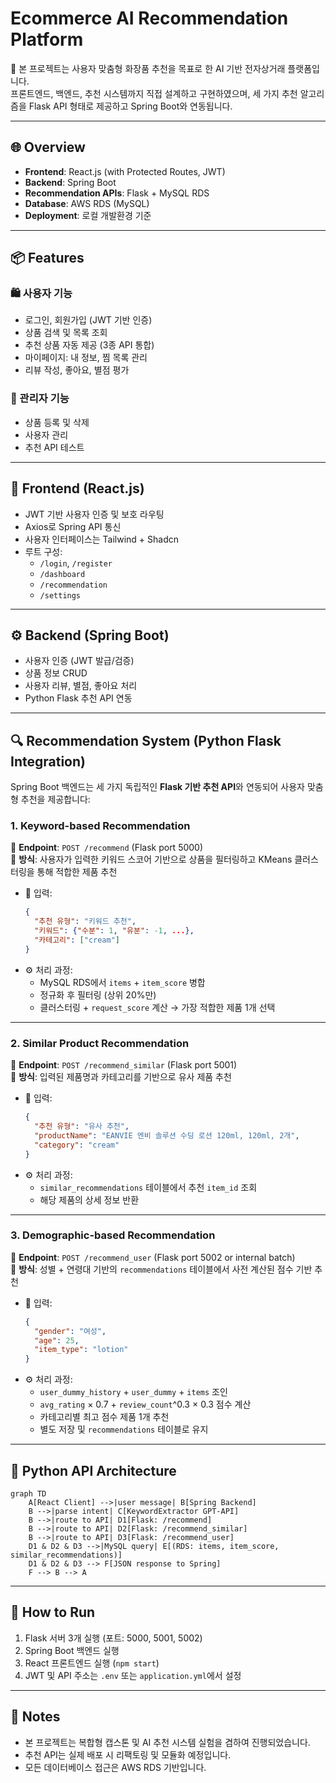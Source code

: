 # Ecommerce AI Recommendation Platform

📌 본 프로젝트는 사용자 맞춤형 화장품 추천을 목표로 한 AI 기반 전자상거래 플랫폼입니다.  
프론트엔드, 백엔드, 추천 시스템까지 직접 설계하고 구현하였으며, 세 가지 추천 알고리즘을 Flask API 형태로 제공하고 Spring Boot와 연동됩니다.

---

## 🌐 Overview

- **Frontend**: React.js (with Protected Routes, JWT)
- **Backend**: Spring Boot
- **Recommendation APIs**: Flask + MySQL RDS
- **Database**: AWS RDS (MySQL)
- **Deployment**: 로컬 개발환경 기준

---

## 📦 Features

### 🛍️ 사용자 기능

- 로그인, 회원가입 (JWT 기반 인증)
- 상품 검색 및 목록 조회
- 추천 상품 자동 제공 (3종 API 통합)
- 마이페이지: 내 정보, 찜 목록 관리
- 리뷰 작성, 좋아요, 별점 평가

### 👑 관리자 기능

- 상품 등록 및 삭제
- 사용자 관리
- 추천 API 테스트

---

## 🧭 Frontend (React.js)

- JWT 기반 사용자 인증 및 보호 라우팅
- Axios로 Spring API 통신
- 사용자 인터페이스는 Tailwind + Shadcn
- 루트 구성:
  - `/login`, `/register`
  - `/dashboard`
  - `/recommendation`
  - `/settings`

---

## ⚙️ Backend (Spring Boot)

- 사용자 인증 (JWT 발급/검증)
- 상품 정보 CRUD
- 사용자 리뷰, 별점, 좋아요 처리
- Python Flask 추천 API 연동

---

## 🔍 Recommendation System (Python Flask Integration)

Spring Boot 백엔드는 세 가지 독립적인 **Flask 기반 추천 API**와 연동되어 사용자 맞춤형 추천을 제공합니다:

### 1. **Keyword-based Recommendation**  
📍 **Endpoint**: `POST /recommend` (Flask port 5000)  
📘 **방식**: 사용자가 입력한 키워드 스코어 기반으로 상품을 필터링하고 KMeans 클러스터링을 통해 적합한 제품 추천

- 🔢 입력:  
  ```json
  {
    "추천 유형": "키워드 추천",
    "키워드": {"수분": 1, "유분": -1, ...},
    "카테고리": ["cream"]
  }
  ```
- ⚙️ 처리 과정:
  - MySQL RDS에서 `items` + `item_score` 병합
  - 정규화 후 필터링 (상위 20%만)
  - 클러스터링 + `request_score` 계산 → 가장 적합한 제품 1개 선택

---

### 2. **Similar Product Recommendation**  
📍 **Endpoint**: `POST /recommend_similar` (Flask port 5001)  
📘 **방식**: 입력된 제품명과 카테고리를 기반으로 유사 제품 추천

- 🔢 입력:  
  ```json
  {
    "추천 유형": "유사 추천",
    "productName": "EANVIE 엔비 솔루션 수딩 로션 120ml, 120ml, 2개",
    "category": "cream"
  }
  ```
- ⚙️ 처리 과정:
  - `similar_recommendations` 테이블에서 추천 `item_id` 조회
  - 해당 제품의 상세 정보 반환

---

### 3. **Demographic-based Recommendation**  
📍 **Endpoint**: `POST /recommend_user` (Flask port 5002 or internal batch)  
📘 **방식**: 성별 + 연령대 기반의 `recommendations` 테이블에서 사전 계산된 점수 기반 추천

- 🔢 입력:  
  ```json
  {
    "gender": "여성",
    "age": 25,
    "item_type": "lotion"
  }
  ```
- ⚙️ 처리 과정:
  - `user_dummy_history` + `user_dummy` + `items` 조인
  - `avg_rating` × 0.7 + `review_count`^0.3 × 0.3 점수 계산
  - 카테고리별 최고 점수 제품 1개 추천
  - 별도 저장 및 `recommendations` 테이블로 유지

---

## 🧩 Python API Architecture

```mermaid
graph TD
    A[React Client] -->|user message| B[Spring Backend]
    B -->|parse intent| C[KeywordExtractor GPT-API]
    B -->|route to API| D1[Flask: /recommend]
    B -->|route to API| D2[Flask: /recommend_similar]
    B -->|route to API| D3[Flask: /recommend_user]
    D1 & D2 & D3 -->|MySQL query| E[(RDS: items, item_score, similar_recommendations)]
    D1 & D2 & D3 --> F[JSON response to Spring]
    F --> B --> A
```

---

## 🚀 How to Run

1. Flask 서버 3개 실행 (포트: 5000, 5001, 5002)
2. Spring Boot 백엔드 실행
3. React 프론트엔드 실행 (`npm start`)
4. JWT 및 API 주소는 `.env` 또는 `application.yml`에서 설정

---

## 📌 Notes

- 본 프로젝트는 복합형 캡스톤 및 AI 추천 시스템 실험을 겸하여 진행되었습니다.
- 추천 API는 실제 배포 시 리팩토링 및 모듈화 예정입니다.
- 모든 데이터베이스 접근은 AWS RDS 기반입니다.
